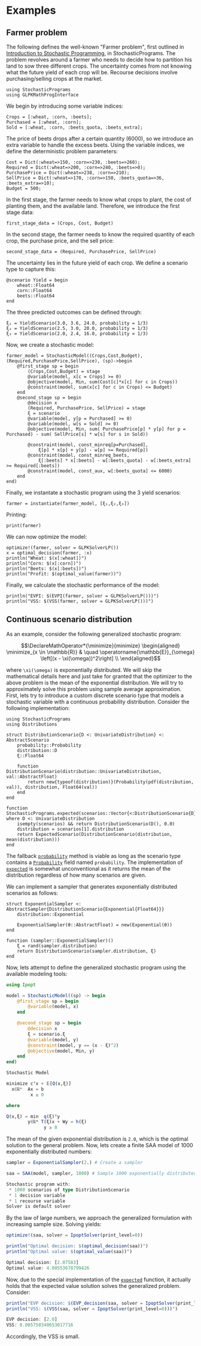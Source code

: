 # Examples

## Farmer problem

The following defines the well-known "Farmer problem", first outlined in [Introduction to Stochastic Programming](https://link.springer.com/book/10.1007%2F978-1-4614-0237-4), in StochasticPrograms. The problem revolves around a farmer who needs to decide how to partition his land to sow three different crops. The uncertainty comes from not knowing what the future yield of each crop will be. Recourse decisions involve purchasing/selling crops at the market.

```@example farmer
using StochasticPrograms
using GLPKMathProgInterface
```
We begin by introducing some variable indices:
```@example farmer
Crops = [:wheat, :corn, :beets];
Purchased = [:wheat, :corn];
Sold = [:wheat, :corn, :beets_quota, :beets_extra];
```
The price of beets drops after a certain quantity (6000), so we introduce an extra variable to handle the excess beets. Using the variable indices, we define the deterministic problem parameters:
```@example farmer
Cost = Dict(:wheat=>150, :corn=>230, :beets=>260);
Required = Dict(:wheat=>200, :corn=>240, :beets=>0);
PurchasePrice = Dict(:wheat=>238, :corn=>210);
SellPrice = Dict(:wheat=>170, :corn=>150, :beets_quota=>36, :beets_extra=>10);
Budget = 500;
```
In the first stage, the farmer needs to know what crops to plant, the cost of planting them, and the available land. Therefore, we introduce the first stage data:
```@example farmer
first_stage_data = (Crops, Cost, Budget)
```
In the second stage, the farmer needs to know the required quantity of each crop, the purchase price, and the sell price:
```@example farmer
second_stage_data = (Required, PurchasePrice, SellPrice)
```
The uncertainty lies in the future yield of each crop. We define a scenario type to capture this:
```@example farmer
@scenario Yield = begin
    wheat::Float64
    corn::Float64
    beets::Float64
end
```
The three predicted outcomes can be defined through:
```@example farmer
ξ₁ = YieldScenario(3.0, 3.6, 24.0, probability = 1/3)
ξ₂ = YieldScenario(2.5, 3.0, 20.0, probability = 1/3)
ξ₃ = YieldScenario(2.0, 2.4, 16.0, probability = 1/3)
```
Now, we create a stochastic model:
```@example farmer
farmer_model = StochasticModel((Crops,Cost,Budget), (Required,PurchasePrice,SellPrice), (sp)->begin
    @first_stage sp = begin
        (Crops,Cost,Budget) = stage
        @variable(model, x[c = Crops] >= 0)
        @objective(model, Min, sum(Cost[c]*x[c] for c in Crops))
        @constraint(model, sum(x[c] for c in Crops) <= Budget)
    end
    @second_stage sp = begin
        @decision x
        (Required, PurchasePrice, SellPrice) = stage
        ξ = scenario
        @variable(model, y[p = Purchased] >= 0)
        @variable(model, w[s = Sold] >= 0)
        @objective(model, Min, sum( PurchasePrice[p] * y[p] for p = Purchased) - sum( SellPrice[s] * w[s] for s in Sold))

        @constraint(model, const_minreq[p=Purchased],
            ξ[p] * x[p] + y[p] - w[p] >= Required[p])
        @constraint(model, const_minreq_beets,
            ξ[:beets] * x[:beets] - w[:beets_quota] - w[:beets_extra] >= Required[:beets])
        @constraint(model, const_aux, w[:beets_quota] <= 6000)
    end
end)
```
Finally, we instantate a stochastic program using the 3 yield scenarios:
```@example farmer
farmer = instantiate(farmer_model, [ξ₁,ξ₂,ξ₃])
```
Printing:
```@example farmer
print(farmer)
```
We can now optimize the model:
```@example farmer
optimize!(farmer, solver = GLPKSolverLP())
x = optimal_decision(farmer, :x)
println("Wheat: $(x[:wheat])")
println("Corn: $(x[:corn])")
println("Beets: $(x[:beets])")
println("Profit: $(optimal_value(farmer))")
```
Finally, we calculate the stochastic performance of the model:
```@example farmer
println("EVPI: $(EVPI(farmer, solver = GLPKSolverLP()))")
println("VSS: $(VSS(farmer, solver = GLPKSolverLP()))")
```

## Continuous scenario distribution

As an example, consider the following generalized stochastic program:
```math
\DeclareMathOperator*{\minimize}{minimize}
\begin{aligned}
 \minimize_{x \in \mathbb{R}} & \quad \operatorname{\mathbb{E}}_{\omega} \left[(x - \xi(\omega))^2\right] \\
\end{aligned}
```
where ``\xi(\omega)`` is exponentially distributed. We will skip the mathematical details here and just take for granted that the optimizer to the above problem is the mean of the exponential distribution. We will try to approximately solve this problem using sample average approximation. First, lets try to introduce a custom discrete scenario type that models a stochastic variable with a continuous probability distribution. Consider the following implementation:
```@example custom
using StochasticPrograms
using Distributions

struct DistributionScenario{D <: UnivariateDistribution} <: AbstractScenario
    probability::Probability
    distribution::D
    ξ::Float64

    function DistributionScenario(distribution::UnivariateDistribution, val::AbstractFloat)
        return new{typeof(distribution)}(Probability(pdf(distribution, val)), distribution, Float64(val))
    end
end

function StochasticPrograms.expected(scenarios::Vector{<:DistributionScenario{D}}) where D <: UnivariateDistribution
    isempty(scenarios) && return DistributionScenario(D(), 0.0)
    distribution = scenarios[1].distribution
    return ExpectedScenario(DistributionScenario(distribution, mean(distribution)))
end
```
The fallback [`probability`](@ref) method is viable as long as the scenario type contains a [`Probability`](@ref) field named `probability`. The implementation of [`expected`](@ref) is somewhat unconventional as it returns the mean of the distribution regardless of how many scenarios are given.

We can implement a sampler that generates exponentially distributed scenarios as follows:
```@example custom
struct ExponentialSampler <: AbstractSampler{DistributionScenario{Exponential{Float64}}}
    distribution::Exponential

    ExponentialSampler(θ::AbstractFloat) = new(Exponential(θ))
end

function (sampler::ExponentialSampler)()
    ξ = rand(sampler.distribution)
    return DistributionScenario(sampler.distribution, ξ)
end
```
Now, lets attempt to define the generalized stochastic program using the available modeling tools:
```julia
using Ipopt

model = StochasticModel((sp) -> begin
	@first_stage sp = begin
		@variable(model, x)
	end

	@second_stage sp = begin
		@decision x
		ξ = scenario.ξ
		@variable(model, y)
		@constraint(model, y == (x - ξ)^2)
		@objective(model, Min, y)
	end
end)
```
```julia
Stochastic Model

minimize cᵀx + 𝔼[Q(x,ξ)]
  x∈ℝⁿ  Ax = b
         x ≥ 0

where

Q(x,ξ) = min  q(ξ)ᵀy
        y∈ℝᵐ T(ξ)x + Wy = h(ξ)
              y ≥ 0
```
The mean of the given exponential distribution is ``2.0``, which is the optimal solution to the general problem. Now, lets create a finite SAA model of 1000 exponentially distributed numbers:
```julia
sampler = ExponentialSampler(2.) # Create a sampler

saa = SAA(model, sampler, 1000) # Sample 1000 exponentially distributed scenarios and create an SAA model
```
```julia
Stochastic program with:
 * 1000 scenarios of type DistributionScenario
 * 1 decision variable
 * 1 recourse variable
Solver is default solver
```
By the law of large numbers, we approach the generalized formulation with increasing sample size. Solving yields:
```julia
optimize!(saa, solver = IpoptSolver(print_level=0))

println("Optimal decision: $(optimal_decision(saa))")
println("Optimal value: $(optimal_value(saa))")
```
```julia
Optimal decision: [2.07583]
Optimal value: 4.00553678799426
```
Now, due to the special implementation of the [`expected`](@ref) function, it actually holds that the expected value solution solves the generalized problem. Consider:
```julia
println("EVP decision: $(EVP_decision(saa, solver = IpoptSolver(print_level=0)))")
println("VSS: $(VSS(saa, solver = IpoptSolver(print_level=0)))")
```
```julia
EVP decision: [2.0]
VSS: 0.005750340653017716
```
Accordingly, the VSS is small.
